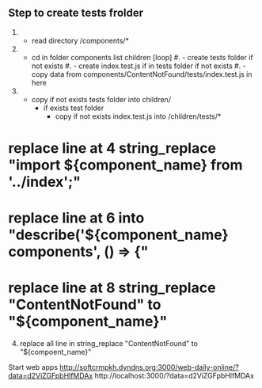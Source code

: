 ## Step to create tests frolder

1. - read directory /components/*
2. - cd in folder components list children [loop]
#. - create tests folder if not exists
#. - create index.test.js if in tests folder if not exists
#. - copy data from components/ContentNotFound/tests/index.test.js in here
3. - copy if not exists tests folder into children/
     * if exists test folder
       - copy if not exists index.test.js into /children/tests/*
# replace line at 4 string_replace "import ${component_name} from '../index';"
# replace line at 6 into "describe('${component_name} components', () => {"
# replace line at 8 string_replace "ContentNotFound" to "${component_name}"
4. replace all line in string_replace "ContentNotFound" to "${compoent_name}"

Start web apps
http://softcrmpkh.dyndns.org:3000/web-daily-online/?data=d2ViZGFpbHlfMDAx
http://localhost:3000/?data=d2ViZGFpbHlfMDAx
